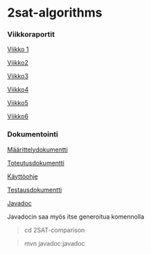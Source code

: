 # 2sat-algorithms


### Viikkoraportit

[Viikko 1](https://github.com/jupste/2sat-algorithms/blob/master/weeklyreports/viikko1.md)

[Viikko2](https://github.com/jupste/2sat-algorithms/blob/master/weeklyreports/viikko2.md)

[Viikko3](https://github.com/jupste/2sat-algorithms/blob/master/weeklyreports/viikko3.md)

[Viikko4](https://github.com/jupste/2sat-algorithms/blob/master/weeklyreports/viikko4.md)

[Viikko5](https://github.com/jupste/2sat-algorithms/blob/master/weeklyreports/viikko5.md)

[Viikko6](https://github.com/jupste/2sat-algorithms/blob/master/weeklyreports/viikko6.md)

### Dokumentointi

[Määrittelydokumentti](https://github.com/jupste/2sat-algorithms/blob/master/documentation/maarittely.md)

[Toteutusdokumentti](https://github.com/jupste/2sat-algorithms/blob/master/documentation/toteutus.md)

[Käyttöohje](https://github.com/jupste/2sat-algorithms/blob/master/documentation/kayttoohje.md)

[Testausdokumentti](https://github.com/jupste/2sat-algorithms/blob/master/documentation/testaus.md)

[Javadoc](http://htmlpreview.github.io/?https://github.com/jupste/2sat-algorithms/blob/master/documentation/apidocs/index.html)

Javadocin saa myös itse generoitua komennolla
> cd 2SAT-comparison

> mvn javadoc:javadoc
